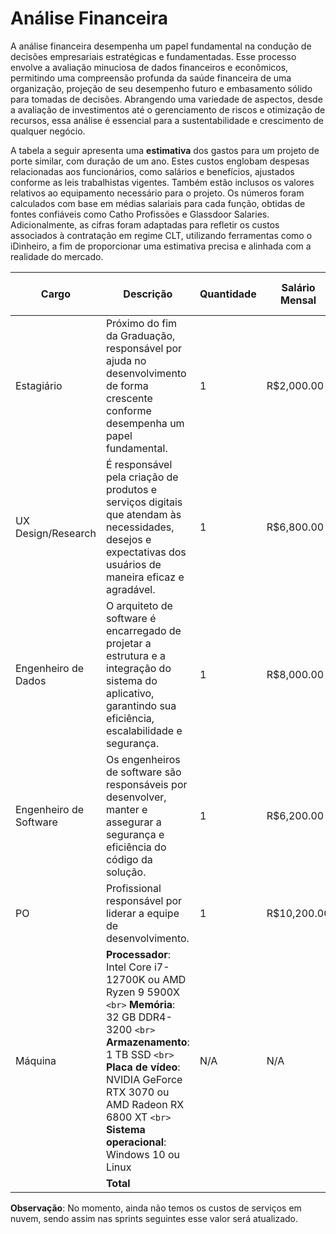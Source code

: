 # Análise Financeira
A análise financeira desempenha um papel fundamental na condução de decisões empresariais estratégicas e fundamentadas. Esse processo envolve a avaliação minuciosa de dados financeiros e econômicos, permitindo uma compreensão profunda da saúde financeira de uma organização, projeção de seu desempenho futuro e embasamento sólido para tomadas de decisões. Abrangendo uma variedade de aspectos, desde a avaliação de investimentos até o gerenciamento de riscos e otimização de recursos, essa análise é essencial para a sustentabilidade e crescimento de qualquer negócio.

A tabela a seguir apresenta uma **estimativa** dos gastos para um projeto de porte similar, com duração de um ano. Estes custos englobam despesas relacionadas aos funcionários, como salários e benefícios, ajustados conforme as leis trabalhistas vigentes. Também estão inclusos os valores relativos ao equipamento necessário para o projeto. Os números foram calculados com base em médias salariais para cada função, obtidas de fontes confiáveis como Catho Profissões e Glassdoor Salaries. Adicionalmente, as cifras foram adaptadas para refletir os custos associados à contratação em regime CLT, utilizando ferramentas como o iDinheiro, a fim de proporcionar uma estimativa precisa e alinhada com a realidade do mercado.

| Cargo                  | Descrição                                                                                                                                                                                                                                                                                               | Quantidade | Salário Mensal             | Valor acrescido imposto/CLT                  | Duração (Meses) | Total Acumulado        |
| ---------------------- | --------------------------------------------------------------------------------------------------------------------------------------------------------------------------------------------------------------------------------------------------------------------------------------------------------- | ---------- | --------------------------- | -------------------------------------------- | ----------------- | ---------------------- |
| Estagiário             | Próximo do fim da Graduação, responsável por ajuda no desenvolvimento de forma crescente conforme desempenha um papel fundamental.                                                                                                                                                                    | 1          | R$2,000.00    | R$4,034.44  | 6                                            | R$24,206.64       |                        |
| UX Design/Research     | É responsável pela criação de produtos e serviços digitais que atendam às necessidades, desejos e expectativas dos usuários de maneira eficaz e agradável.                                                                                                                                        | 1          | R$6,800.00    | R$10,861.11 | 12                                           | R$130,333.32      |                        |
| Engenheiro de Dados    | O arquiteto de software é encarregado de projetar a estrutura e a integração do sistema do aplicativo, garantindo sua eficiência, escalabilidade e segurança.                                                                                                                             | 1          | R$8,000.00    | R$12,567.78 | 12                                           | R$150,813.36      |                        |
| Engenheiro de Software | Os engenheiros de software são responsáveis por desenvolver, manter e assegurar a segurança e eficiência do código da solução.                                                                                                                                      | 1          | R$6,200.00    | R$10,007.78 | 12                                           | R$120,093.36      |                        |
| PO                     | Profissional responsável por liderar a equipe de desenvolvimento.                                                                                                                                                                                                                                        | 1          | R$10,200.00   | R$15,696.67 | 12                                           | R$188,360.04      |                        |
| Máquina                | **Processador**: Intel Core i7-12700K ou AMD Ryzen 9 5900X `<br>` **Memória**: 32 GB DDR4-3200 `<br>` **Armazenamento**: 1 TB SSD `<br>` **Placa de vídeo**: NVIDIA GeForce RTX 3070 ou AMD Radeon RX 6800 XT `<br>` **Sistema operacional**: Windows 10 ou Linux | N/A        | N/A                         | R$12,500.00  | 1               | R$12,500.00 |                   |                        |
|                        | **Total**                                                                                                                                                                                                                                                                                           |            |                             |                                              |                   | **R$626,306.72** |

**Observação**: No momento, ainda não temos os custos de serviços em nuvem, sendo assim nas sprints seguintes esse valor será atualizado.



